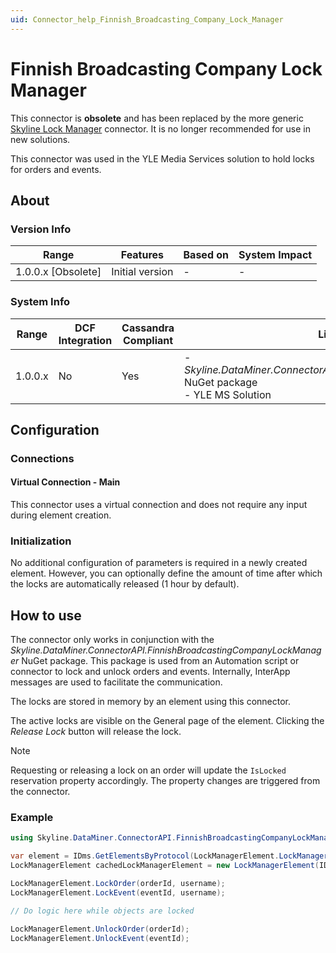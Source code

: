 ```yaml
---
uid: Connector_help_Finnish_Broadcasting_Company_Lock_Manager
---
```


# Finnish Broadcasting Company Lock Manager

This connector is **obsolete** and has been replaced by the more generic [Skyline Lock Manager](xref:Connector_help_Skyline_Lock_Manager) connector. It is no longer recommended for use in new solutions.

This connector was used in the YLE Media Services solution to hold locks for orders and events.

## About

### Version Info

| Range              | Features        | Based on | System Impact |
|--------------------|-----------------|----------|---------------|
| 1.0.0.x [Obsolete] | Initial version | -        | -             |

### System Info

| Range   | DCF Integration | Cassandra Compliant | Linked Components                                                                                           | Exported Components |
|---------|-----------------|---------------------|-------------------------------------------------------------------------------------------------------------|---------------------|
| 1.0.0.x | No              | Yes                 | - *Skyline.DataMiner.ConnectorAPI.FinnishBroadcastingCompanyLockManager* NuGet package<br>- YLE MS Solution | -                   |

## Configuration

### Connections

#### Virtual Connection - Main

This connector uses a virtual connection and does not require any input during element creation.

### Initialization

No additional configuration of parameters is required in a newly created element. However, you can optionally define the amount of time after which the locks are automatically released (1 hour by default).

## How to use

The connector only works in conjunction with the *Skyline.DataMiner.ConnectorAPI.FinnishBroadcastingCompanyLockManager* NuGet package. This package is used from an Automation script or connector to lock and unlock orders and events. Internally, InterApp messages are used to facilitate the communication.

The locks are stored in memory by an element using this connector.

The active locks are visible on the General page of the element. Clicking the *Release Lock* button will release the lock.

> [!NOTE]
> Requesting or releasing a lock on an order will update the `IsLocked` reservation property accordingly. The property changes are triggered from the connector.

### Example

```csharp
using Skyline.DataMiner.ConnectorAPI.FinnishBroadcastingCompanyLockManager;

var element = IDms.GetElementsByProtocol(LockManagerElement.LockManager_ProtocolName).First();
LockManagerElement cachedLockManagerElement = new LockManagerElement(IDms.Connection, element.AgentId, element.Id);

LockManagerElement.LockOrder(orderId, username);
LockManagerElement.LockEvent(eventId, username);

// Do logic here while objects are locked

LockManagerElement.UnlockOrder(orderId);
LockManagerElement.UnlockEvent(eventId);
```
